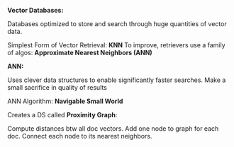 
**Vector Databases:**

Databases optimized to store and search through huge quantities of vector data.

Simplest Form of Vector Retrieval: **KNN**
To improve, retrievers use a family of algos: **Approximate Nearest Neighbors (ANN)**

**ANN:**

Uses clever data structures to enable significantly faster searches.
Make a small sacrifice in quality of results

ANN Algorithm: **Navigable Small World**

Creates a DS called **Proximity Graph**:

Compute distances btw all doc vectors.
Add one node to graph for each doc.
Connect each node to its nearest neighbors.
